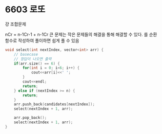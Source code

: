 # 6603 로또

걍 조합문제

nCr = n-1Cr-1 + n-1Cr
큰 문제는 작은 문제들의 해결을 통해 해결할 수 있다.
를 순환함수로 작성하여 풀이하면 쉽게 풀 수 있음

```C
void select(int nextIndex, vector<int> arr) {
    // basecase
    // 정답이 나오면 출력
    if(arr.size() == 6) {
        for(int i = 0; i<6; i++) {
            cout<<arr[i]<<' ';
        }
        cout<<endl;
        return;
    } else if (nextIndex >= n) {
        return;
    }
    arr.push_back(candidates[nextIndex]);
    select(nextIndex + 1, arr);

    arr.pop_back();
    select(nextIndex + 1, arr);
}
```
